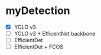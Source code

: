 # myDetection


- [x] YOLO v3
- [ ] YOLO v3 + EfficentNet backbone
- [ ] EfficientDet
- [ ] EfficientDet + FCOS
